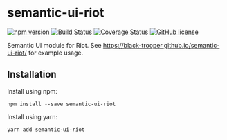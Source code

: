 # semantic-ui-riot

[![npm version](https://badge.fury.io/js/semantic-ui-riot.svg)](https://badge.fury.io/js/semantic-ui-riot)
[![Build Status](https://travis-ci.org/black-trooper/semantic-ui-riot.svg?branch=master)](https://travis-ci.org/black-trooper/semantic-ui-riot)
[![Coverage Status](https://coveralls.io/repos/github/black-trooper/semantic-ui-riot/badge.svg)](https://coveralls.io/github/black-trooper/semantic-ui-riot)
[![GitHub license](https://img.shields.io/github/license/black-trooper/semantic-ui-riot.svg)](https://github.com/black-trooper/semantic-ui-riot/blob/master/LICENSE)

Semantic UI module for Riot. See https://black-trooper.github.io/semantic-ui-riot/ for example usage.

## Installation

Install using npm:

```
npm install --save semantic-ui-riot
```

Install using yarn:

```
yarn add semantic-ui-riot
```